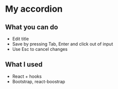 # My accordion

## What you can do

- Edit title
- Save by pressing Tab, Enter and click out of input
- Use Esc to cancel changes

## What I used

- React + hooks
- Bootstrap, react-boostrap
